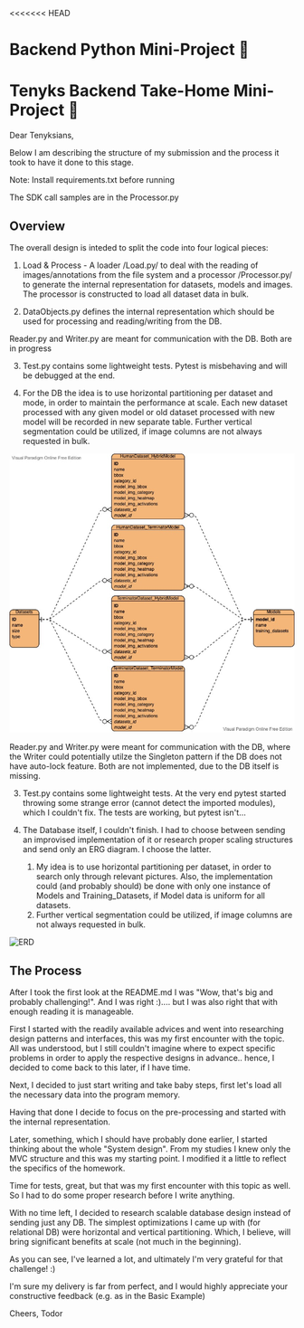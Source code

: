 <<<<<<< HEAD
# Backend Python Mini-Project 🦾

# Tenyks Backend Take-Home Mini-Project 🦾


Dear Tenyksians, 

Below I am describing the structure of my submission and the process it took to have it done to this stage.

Note: Install requirements.txt before running

The SDK call samples are in the Processor.py


## Overview
The overall design is inteded to split the code into four logical pieces:
1. Load & Process - A loader /Load.py/ to deal with the reading of images/annotations from the file system and
a processor /Processor.py/ to generate the internal representation for datasets, models and images.
The processor is constructed to load all dataset data in bulk.


2. DataObjects.py defines the internal representation which should be used for processing and reading/writing from the DB.

Reader.py and Writer.py are meant for communication with the DB. Both are in progress


3. Test.py contains some lightweight tests. Pytest is misbehaving and will be debugged at the end.

4. For the DB the idea is to use horizontal partitioning per dataset and mode, in order to maintain the performance at scale. 
Each new dataset processed with any given model or old dataset processed with new model will be recorded in
new separate table. Further vertical segmentation could be utilized, if image columns are not always requested in bulk.

![ERD](DB_ERD.jpg)

Reader.py and Writer.py were meant for communication with the DB, where the Writer could potentially utilze the Singleton
pattern if the DB does not have auto-lock feature. Both are not implemented, due to the DB itself is missing.


3. Test.py contains some lightweight tests. At the very end pytest started throwing some strange error 
(cannot detect the imported modules), which I couldn't fix. The tests are working, but pytest isn't...


4. The Database itself, I couldn't finish. I had to choose between sending an improvised implementation of it or research
proper scaling structures and send only an ERG diagram. I choose the latter.
   1. My idea is to use horizontal partitioning per dataset, in order to search only through relevant pictures. 
   Also, the implementation could (and probably should) be done with only one instance of Models and Training_Datasets, 
   if Model data is uniform for all datasets.
   2. Further vertical segmentation could be utilized, if image columns are not always requested in bulk.

![ERD](ERD.jpg)


## The Process

After I took the first look at the README.md I was "Wow, that's big and probably challenging!".
And I was right :).... but I was also right that with enough reading it is manageable.

First I started with the readily available advices and went into researching design patterns and interfaces,
this was my first encounter with the topic. All was understood, but I still couldn't imagine where to expect
specific problems in order to apply the respective designs in advance.. hence, I decided to come back to this later, if I have time.

Next, I decided to just start writing and take baby steps, first let's load all the necessary data into the program memory.

Having that done I decide to focus on the pre-processing and started with the internal representation.

Later, something, which I should  have probably done earlier, I started thinking about the whole "System design".
From my studies I knew only the MVC structure and this was my starting point. I modified it a little to reflect the specifics
of the homework.

Time for tests, great, but that was my first encounter with this topic as well. So I had to do some proper research before
I write anything.

With no time left, I decided to research scalable database design instead of sending just any DB. The simplest optimizations
I came up with (for relational DB) were horizontal and vertical partitioning. Which, I believe, will bring significant 
benefits at scale (not much in the beginning).

As you can see, I've learned a lot, and ultimately I'm very grateful for that challenge! :) 

I'm sure my delivery is far from perfect, and I would highly appreciate your constructive feedback 
(e.g. as in the Basic Example)

Cheers,
Todor

